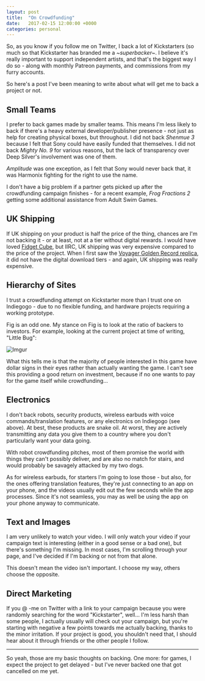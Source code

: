 ```yaml
---
layout: post
title:  "On Crowdfunding"
date:   2017-02-15 12:00:00 +0000
categories: personal
---
```


So, as you know if you follow me on Twitter, I back a lot of Kickstarters (so much so that Kickstarter has branded me a *~superbacker~*. I believe it's really important to support independent artists, and that's the biggest way I do so - along with monthly Patreon payments, and commissions from my furry accounts.

So here's a post I've been meaning to write about what will get me to back a project or not.

## Small Teams

I prefer to back games made by smaller teams. This means I'm less likely to back if there's a heavy external developer/publisher presence - not just as help for creating physical boxes, but throughout. I did not back *Shenmue 3* because I felt that Sony could have easily funded that themselves. I did not back *Mighty No. 9* for various reasons, but the lack of transparency over Deep Silver's involvement was one of them.

*Amplitude* was one exception, as I felt that Sony would never back that, it was Harmonix fighting for the right to use the name.

I don't have a big problem if a partner gets picked up after the crowdfunding campaign finishes - for a recent example, *Frog Fractions 2* getting some additional assistance from Adult Swim Games.

## UK Shipping

If UK shipping on your product is half the price of the thing, chances are I'm not backing it - or at least, not at a tier without digital rewards. I would have loved [Fidget Cube](https://www.kickstarter.com/projects/antsylabs/fidget-cube-a-vinyl-desk-toy), but IIRC, UK shipping was very expensive compared to the price of the project. When I first saw the [Voyager Golden Record replica](https://www.kickstarter.com/projects/ozmarecords/voyager-golden-record-40th-anniversary-edition), it did not have the digital download tiers - and again, UK shipping was really expensive.

## Hierarchy of Sites

I trust a crowdfunding attempt on Kickstarter more than I trust one on Indiegogo - due to no flexible funding, and hardware projects requiring a working prototype.

Fig is an odd one. My stance on Fig is to look at the ratio of backers to investors. For example, looking at the current project at time of writing, "Little Bug":

![Imgur](http://i.imgur.com/CHRN5p8.png)

What this tells me is that the majority of people interested in this game have dollar signs in their eyes rather than actually wanting the game. I can't see this providing a good return on investment, because if no one wants to pay for the game itself while crowdfunding...

## Electronics

I don't back robots, security products, wireless earbuds with voice commands/translation features, or any electronics on Indiegogo (see above). At best, these products are snake oil. At worst, they are actively transmitting any data you give them to a country where you don't particularly want your data going.

With robot crowdfunding pitches, most of them promise the world with things they can't possibly deliver, and are also no match for stairs, and would probably be savagely attacked by my two dogs.

As for wireless earbuds, for starters I'm going to lose those - but also, for the ones offering translation features, they're just connecting to an app on your phone, and the videos usually edit out the few seconds while the app processes. Since it's not seamless, you may as well be using the app on your phone anyway to communicate.

## Text and Images

I am very unlikely to watch your video. I will only watch your video if your campaign text is interesting (either in a good sense or a bad one), but there's something I'm missing. In most cases, I'm scrolling through your page, and I've decided if I'm backing or not from that alone.

This doesn't mean the video isn't important. I choose my way, others choose the opposite.

## Direct Marketing

If you @ -me on Twitter with a link to your campaign because you were randomly searching for the word "Kickstarter", well... I'm less harsh than some people, I actually usually will check out your campaign, but you're starting with negative a few points towards me actually backing, thanks to the minor irritation. If your project is good, you shouldn't need that, I should hear about it through friends or the other people I follow.

----

So yeah, those are my basic thoughts on backing. One more: for games, I expect the project to get delayed - but I've never backed one that got cancelled on me yet.